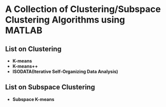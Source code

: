 # A Collection of Clustering/Subspace Clustering Algorithms using MATLAB

## List on Clustering
- **K-means**
- **K-means++**
- **ISODATA(Iterative Self-Organizing Data Analysis)**

## List on Subspace Clustering
- **Subspace K-means**


